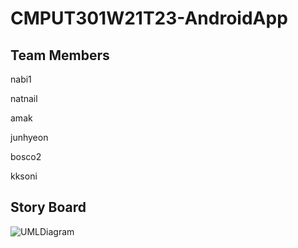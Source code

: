 # CMPUT301W21T23-AndroidApp

## Team Members

nabi1

natnail

amak

junhyeon

bosco2

kksoni

## Story Board

![UMLDiagram](https://github.com/bosco4/CMPUT301W21T23-SmartDataBook/blob/main/ProjectPreparation/UMLDiagram/UML_Prep.png)
